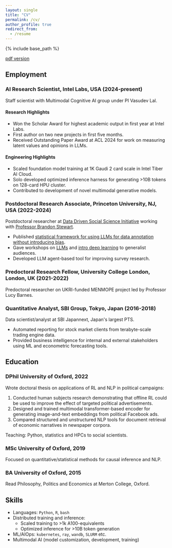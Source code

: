 ```yaml
---
layout: single
title: "CV"
permalink: /cv/
author_profile: true
redirect_from:
  - /resume
---
```


{% include base_path %}

[pdf version](/files/Musashi_Hinck_CV.pdf)


## Employment

### **AI Research Scientist**, Intel Labs, USA (2024-present)

Staff scientist with Multimodal Cognitive AI group under PI Vasudev Lal.

#### Research Highlights

- Won the Scholar Award for highest academic output in first year at Intel Labs.
- First author on two new projects in first five months.
- Received Outstanding Paper Award at ACL 2024 for work on measuring latent values and opinions in LLMs.

#### Engineering Highlights

- Scaled foundation model training at 1K Gaudi 2 card scale in Intel Tiber AI Cloud.
- Solo developed optimized inference harness for generating >10B tokens on 128-card HPU cluster.
- Contributed to development of novel multimodal generative models.

### **Postdoctoral Research Associate**, Princeton University, NJ, USA (2022-2024)

Postdoctoral researcher at [Data Driven Social Science Initiative](https://ddss.princeton.edu) working with [Professor Brandon Stewart](https://bstewart.scholar.princeton.edu).

- Published [statistical framework for using LLMs for data annotation without introducing bias](/publication/dsl-neurips-2023).
- Gave workshops on [LLMs](https://github.com/muhark/nn-tutorial/blob/main/part2/lecture.md) and [intro deep learning](https://github.com/muhark/nn-tutorial/blob/main/part1/lecture.md) to generalist audiences.
- Developed LLM agent-based tool for improving survey research.


### **Predoctoral Research Fellow**, University College London, London, UK (2021-2022)

Predoctoral researcher on UKRI-funded MENMOPE project led by Professor Lucy Barnes.

### **Quantitative Analyst**, SBI Group, Tokyo, Japan (2016-2018)

Data scientist/analyst at SBI Japannext, Japan's largest PTS.

- Automated reporting for stock market clients from terabyte-scale trading engine data.
- Provided business intelligence for internal and external stakeholders using ML and econometric forecasting tools.

## Education

### DPhil University of Oxford, 2022

Wrote doctoral thesis on applications of RL and NLP in political campaigns:

1. Conducted human subjects research demonstrating that offline RL could be used to improve the effect of targeted political advertisements.
2. Designed and trained multimodal transformer-based encoder for generating image-and-text embeddings from political Facebook ads.
3. Compared structured and unstructured NLP tools for document retrieval of economic narratives in newspaper corpora.

Teaching: Python, statistics and HPCs to social scientists.

### MSc University of Oxford, 2019

Focused on quantitative/statistical methods for causal inference and NLP.

### BA University of Oxford, 2015

Read Philosophy, Politics and Economics at Merton College, Oxford.





## Skills

- Languages: `Python`, `R`, `bash`
- Distributed training and inference:
  - Scaled training to >1k A100-equivalents
  - Optimized inference for >10B token generation 
- ML/AIOps: `kubernetes`, `ray`, `wandb`, `SLURM` etc.
- Multimodal AI (model customization, development, training)



<!-- # Publications

<ul>
{% for post in site.publications reversed %}
    {% include archive-single.html %}
{% endfor %}
</ul> -->
  
<!-- Talks
======
  <ul>{% for post in site.talks reversed %}
    {% include archive-single-talk-cv.html  %}
  {% endfor %}</ul> -->
  
<!-- Teaching
======
  <ul>{% for post in site.teaching reversed %}
    {% include archive-single-cv.html %}
  {% endfor %}</ul>
  
-->